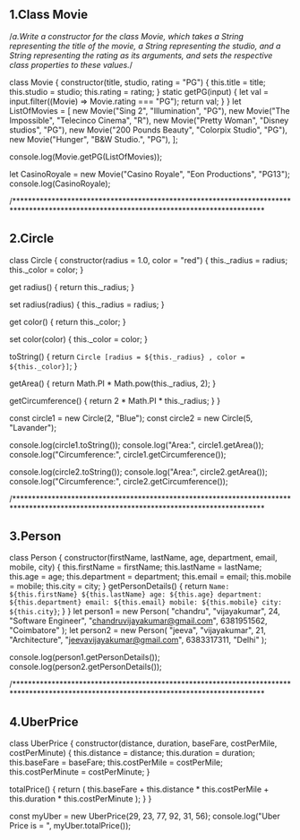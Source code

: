 ## 1.Class Movie
/*a.Write a constructor for the class Movie, which takes a String representing 
the title of the movie, a String representing the studio, and a String representing 
the rating as its arguments, and sets the respective class properties to these values.*/

class Movie {
  constructor(title, studio, rating = "PG") {
    this.title = title;
    this.studio = studio;
    this.rating = rating;
  }
  static getPG(input) {
    let val = input.filter((Movie) => Movie.rating === "PG");
    return val;
  }
}
let ListOfMovies = [
  new Movie("Sing 2", "Illumination", "PG"),
  new Movie("The Impossible", "Telecinco Cinema", "R"),
  new Movie("Pretty Woman", "Disney studios", "PG"),
  new Movie("200 Pounds Beauty", "Colorpix Studio", "PG"),
  new Movie("Hunger", "B&W Studio.", "PG"),
];

console.log(Movie.getPG(ListOfMovies));

let CasinoRoyale = new Movie("Casino Royale", "Eon Productions", "PG­13");
console.log(CasinoRoyale);

/****************************************************************************************************************************************

## 2.Circle
class Circle {
  constructor(radius = 1.0, color = "red") {
    this._radius = radius;
    this._color = color;
  }

  get radius() {
    return this._radius;
  }

  set radius(radius) {
    this._radius = radius;
  }

  get color() {
    return this._color;
  }

  set color(color) {
    this._color = color;
  }

  toString() {
    return `Circle [radius = ${this._radius} , color = ${this._color}]`;
  }

  getArea() {
    return Math.PI * Math.pow(this._radius, 2);
  }

  getCircumference() {
    return 2 * Math.PI * this._radius;
  }
}

const circle1 = new Circle(2, "Blue");
const circle2 = new Circle(5, "Lavander");

console.log(circle1.toString());
console.log("Area:", circle1.getArea());
console.log("Circumference:", circle1.getCircumference());

console.log(circle2.toString());
console.log("Area:", circle2.getArea());
console.log("Circumference:", circle2.getCircumference());

/****************************************************************************************************************************************

## 3.Person

class Person {
  constructor(firstName, lastName, age, department, email, mobile, city) {
    this.firstName = firstName;
    this.lastName = lastName;
    this.age = age;
    this.department = department;
    this.email = email;
    this.mobile = mobile;
    this.city = city;
  }
  getPersonDetails() {
    return `Name: ${this.firstName} ${this.lastName}
            age: ${this.age}
            department: ${this.department}
            email: ${this.email}
            mobile: ${this.mobile}
            city: ${this.city}`;
  }
}
let person1 = new Person(
  "chandru",
  "vijayakumar",
  24,
  "Software Engineer",
  "chandruvijayakumar@gmail.com",
  6381951562,
  "Coimbatore"
);
let person2 = new Person(
  "jeeva",
  "vijayakumar",
  21,
  "Architecture",
  "jeevavijayakumar@gmail.com",
  6383317311,
  "Delhi"
);

console.log(person1.getPersonDetails());
console.log(person2.getPersonDetails());

/****************************************************************************************************************************************
## 4.UberPrice
class UberPrice {
  constructor(distance, duration, baseFare, costPerMile, costPerMinute) {
    this.distance = distance;
    this.duration = duration;
    this.baseFare = baseFare;
    this.costPerMile = costPerMile;
    this.costPerMinute = costPerMinute;
  }

  totalPrice() {
    return (
      this.baseFare +
      this.distance * this.costPerMile +
      this.duration * this.costPerMinute
    );
  }
}

const myUber = new UberPrice(29, 23, 77, 92, 31, 56);
console.log("Uber Price is = ", myUber.totalPrice());
